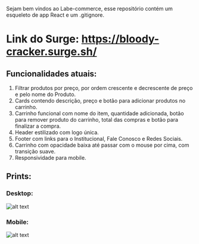 Sejam bem vindos ao Labe-commerce, esse repositório contém um esqueleto de app React e um .gitignore.

# Link do Surge: https://bloody-cracker.surge.sh/


## Funcionalidades atuais:
1. Filtrar produtos por preço, por ordem crescente e decrescente de preço e pelo nome do Produto.
2. Cards contendo descrição, preço e botão para adicionar produtos no carrinho.
3. Carrinho funcional com nome do item, quantidade adicionada, botão para remover produto do carrinho, total das compras e botão para finalizar a compra.
4. Header estilizado com logo única.
5. Footer com links para o Institucional, Fale Conosco e Redes Sociais.
6. Carrinho com opacidade baixa até passar com o mouse por cima, com transição suave.
7. Responsividade para mobile.

## Prints:
### Desktop:
![alt text](https://i.postimg.cc/sXJKbpSS/labspace.png)

### Mobile:
![alt text](https://i.postimg.cc/rwzNyDR6/labspace-Mobile.png)

